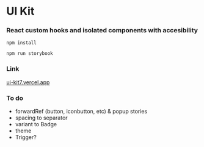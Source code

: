 # UI Kit

### React custom hooks and isolated components with accesibility

`npm install`

`npm run storybook`

### Link

[ui-kit7.vercel.app](https://ui-kit7.vercel.app/)

### To do

- forwardRef (button, iconbutton, etc) & popup stories
- spacing to separator
- variant to Badge
- theme
- Trigger?
